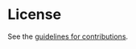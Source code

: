 # License

See the
[guidelines for contributions](https://github.com/cfrg/draft-irtf-cfrg-aead-limits/blob/master/CONTRIBUTING.md).
